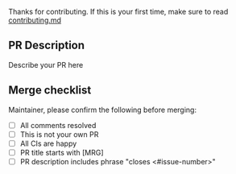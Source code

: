 Thanks for contributing. If this is your first time,
make sure to read [contributing.md](https://github.com/adam2392/causalscm/blob/main/CONTRIBUTING.md)

PR Description
--------------

Describe your PR here

Merge checklist
---------------

Maintainer, please confirm the following before merging:

- [ ] All comments resolved
- [ ] This is not your own PR
- [ ] All CIs are happy
- [ ] PR title starts with [MRG]
- [ ] PR description includes phrase "closes <#issue-number>"
